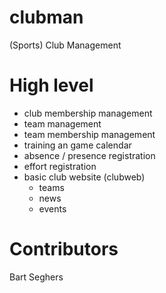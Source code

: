 clubman
=======

(Sports) Club Management

High level
==========

- club membership management
- team management
- team membership management
- training an game calendar
- absence / presence registration
- effort registration
- basic club website (clubweb)
  - teams
  - news
  - events

Contributors
============

Bart Seghers
